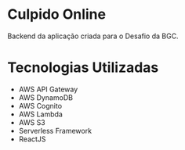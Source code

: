 # Culpido Online

Backend da aplicação criada para o Desafio da BGC.

# Tecnologias Utilizadas

- AWS API Gateway
- AWS DynamoDB
- AWS Cognito
- AWS Lambda
- AWS S3
- Serverless Framework
- ReactJS
